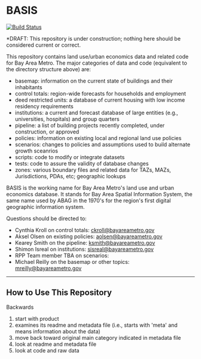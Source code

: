 # BASIS

[![Build Status](https://travis-ci.org/BayAreaMetro/basis.svg?branch=master)](https://travis-ci.org/BayAreaMetro/basis)

*DRAFT: This repository is under construction; nothing here should be considered current or correct.

This repository contains land use/urban economics data and related code for Bay Area Metro. The major categories of data and code (equivalent to the directory structure above) are:

* basemap: information on the current state of buildings and their inhabitants
* control totals: region-wide forecasts for households and employment
* deed restricted units: a database of current housing with low income residency requirements
* institutions: a current and forecast database of large entities (e.g., universities, hospitals) and group quarters
* pipeline: a list of building projects recently completed, under construction, or approved
* policies: information on existing local and regional land use policies
* scenarios: changes to policies and assumptions used to build alternate growth sceanrios
* scripts: code to modify or integrate datasets
* tests: code to assure the validity of database changes
* zones: various boundary files and related data for TAZs, MAZs, Jurisdictions, PDAs, etc; geographic lookups

BASIS is the working name for Bay Area Metro's land use and urban economics database. It stands for Bay Area Spatial Information System, the same name used by ABAG in the 1970's for the region's first digital geographic information system.

Questions should be directed to:
* Cynthia Kroll on control totals: ckroll@bayareametro.gov
* Aksel Olsen on existing policies: aolsen@bayareametro.gov
* Kearey Smith on the pipeline: ksmith@bayareametro.gov
* Shimon Isreal on institutions: sisreal@bayareametro.gov
* RPP Team member TBA on scenarios:
* Michael Reilly on the basemap or other topics: mreilly@bayareametro.gov

--------------
## How to Use This Repository

Backwards
1) start with product 
2) examines its readme and metadata file (i.e., starts with 'meta' and means information about the data)
3) move back toward original main category indicated in metadata file
4) look at readme and metadata file
5) look at code and raw data

